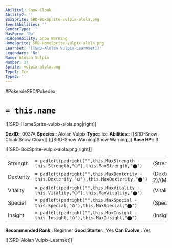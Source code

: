 ```yaml
---
Ability1: Snow Cloak
Ability2: ''
BoxSprite: SRD-BoxSprite-vulpix-alola.png
EventAbilities: ''
GenderType: ''
HasForm: 'No'
HiddenAbility: Snow Warning
HomeSprite: SRD-HomeSprite-vulpix-alola.png
Learnset: '[[SRD-Alolan Vulpix-Learnset]]'
Legendary: 'No'
Name: Alolan Vulpix
Number: 37
Sprite: vulpix-alola.png
Type1: Ice
Type2: ''
---
```


#PokeroleSRD/Pokedex

# `= this.name`

![[SRD-HomeSprite-vulpix-alola.png|right]]

**DexID**:: 0037A
**Species**:: Alolan Vulpix
**Type**:: Ice
**Abilities**:: [[SRD-Snow Cloak|Snow Cloak]] ([[SRD-Snow Warning|Snow Warning]])
**Base HP**:: 3

![[SRD-BoxSprite-vulpix-alola.png|right]]

|           |                                                                                        |                                          |
| --------- | -------------------------------------------------------------------------------------- | ---------------------------------------- |
| Strength  | `= padleft(padright("",this.MaxStrength - this.Strength,"⭘"),this.MaxStrength,"⬤")`    | (Strength::1)/(MaxStrength::3)   |
| Dexterity | `= padleft(padright("",this.MaxDexterity - this.Dexterity,"⭘"),this.MaxDexterity,"⬤")` | (Dexterity:: 2)/(MaxDexterity::4) |
| Vitality  | `= padleft(padright("",this.MaxVitality - this.Vitality,"⭘"),this.MaxVitality,"⬤")`    | (Vitality::1)/(MaxVitality::3)   |
| Special   | `= padleft(padright("",this.MaxSpecial - this.Special,"⭘"),this.MaxSpecial,"⬤")`       | (Special::2)/(MaxSpecial::4)     |
| Insight   | `= padleft(padright("",this.MaxInsight - this.Insight,"⭘"),this.MaxInsight,"⬤")`       | (Insight::2)/(MaxInsight::4)     |

**Recommended Rank**:: Beginner
**Good Starter**:: Yes
**Can Evolve**:: Yes

![[SRD-Alolan Vulpix-Learnset]]
